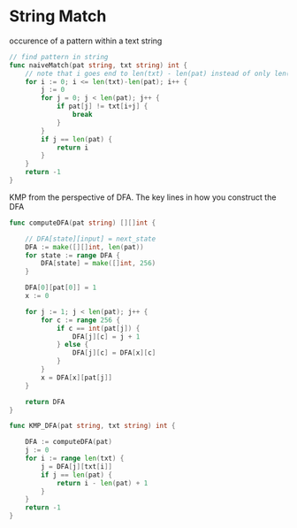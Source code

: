 # String Match

occurence of a pattern within a text string

```go
// find pattern in string
func naiveMatch(pat string, txt string) int {
	// note that i goes end to len(txt) - len(pat) instead of only len(txt)-1
	for i := 0; i <= len(txt)-len(pat); i++ {
		j := 0
		for j = 0; j < len(pat); j++ {
			if pat[j] != txt[i+j] {
				break
			}
		}
		if j == len(pat) {
			return i
		}
	}
	return -1
}
```

KMP from the perspective of DFA. The key lines in how you construct the DFA

```go 
func computeDFA(pat string) [][]int {

	// DFA[state][input] = next_state
	DFA := make([][]int, len(pat))
	for state := range DFA {
		DFA[state] = make([]int, 256)
	}

	DFA[0][pat[0]] = 1
	x := 0

	for j := 1; j < len(pat); j++ {
		for c := range 256 {
			if c == int(pat[j]) {
				DFA[j][c] = j + 1
			} else {
				DFA[j][c] = DFA[x][c]
			}
		}
		x = DFA[x][pat[j]]
	}

	return DFA
}

func KMP_DFA(pat string, txt string) int {

	DFA := computeDFA(pat)
	j := 0
	for i := range len(txt) {
		j = DFA[j][txt[i]]
		if j == len(pat) {
			return i - len(pat) + 1
		}
	}
	return -1
}

```

